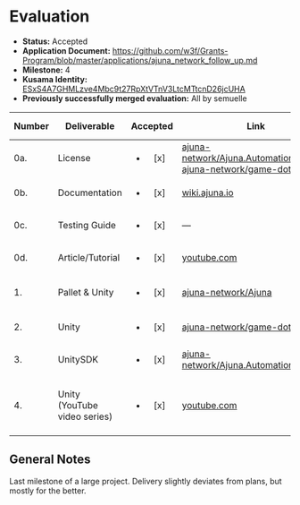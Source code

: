 # Evaluation

- **Status:** Accepted
- **Application Document:** https://github.com/w3f/Grants-Program/blob/master/applications/ajuna_network_follow_up.md
- **Milestone:** 4
- **Kusama Identity:** [ESxS4A7GHMLzve4Mbc9t27RpXtVTnV3LtcMTtcnD26jcUHA](https://polkascan.io/pre/kusama/account/ESxS4A7GHMLzve4Mbc9t27RpXtVTnV3LtcMTtcnD26jcUHA)
- **Previously successfully merged evaluation:** All by semuelle

| Number | Deliverable | Accepted | Link | Evaluation Notes |
| ------ | ----------- | :------: | ---- |----------------- |
| 0a. | License | <ul><li>[x] </li></ul> | [ajuna-network/Ajuna.Automation.DOT4G](https://github.com/ajuna-network/Ajuna.Automation.DOT4G/blob/3d28f347a0ee172c1acd0ee3ea5e8fdb966259f1/LICENSE), [ajuna-network/game-dot4-unity](https://github.com/ajuna-network/game-dot4-unity/blob/d817b615c720bd2871d53ea0df6dd96b2cac5f5b/LICENSE) | Apache 2.0 |
| 0b. | Documentation | <ul><li>[x] </li></ul> | [wiki.ajuna.io](https://wiki.ajuna.io/build-with-us/ajuna-sdk-toolchain/ajuna.sdk) | — |
| 0c. | Testing Guide | <ul><li>[x] </li></ul> | — | No code to test |
| 0d. | Article/Tutorial | <ul><li>[x] </li></ul> | [youtube.com](https://www.youtube.com/watch?v=IAdvCbK0kQI) | Substrate Seminar
| 1. | Pallet & Unity | <ul><li>[x] </li></ul> | [ajuna-network/Ajuna](https://github.com/ajuna-network/Ajuna/tree/028534df8156c49171b4119fac50cdf455f5b576/pallets/ajuna-board) | Generic board game implementation |
| 2. | Unity | <ul><li>[x] </li></ul> | [ajuna-network/game-dot4-unity](https://github.com/ajuna-network/game-dot4-unity/tree/d817b615c720bd2871d53ea0df6dd96b2cac5f5b) | [Google Play Store](https://play.google.com/store/apps/details?id=com.ajunanetwork.dot4g&hl=en-US&ah=_AujD0Y4v0lkQldw4PLN117d9B8) |
| 3. | UnitySDK | <ul><li>[x] </li></ul> | [ajuna-network/Ajuna.Automation.DOT4G](https://github.com/ajuna-network/Ajuna.Automation.DOT4G/tree/3d28f347a0ee172c1acd0ee3ea5e8fdb966259f1) | [loom.com](https://www.loom.com/share/f3afe398aeac4a0ab239a122ea94d0a0) |
| 4. | Unity (YouTube video series) | <ul><li>[x] </li></ul> | [youtube.com](https://www.youtube.com/playlist?list=PL7t2Jd6OA_ySw_m6-vwMideTne5Ti7MDU) | Not covering Connect Four, but substantial video series on Ajuna SDK |


## General Notes

Last milestone of a large project. Delivery slightly deviates from plans, but mostly for the better.
